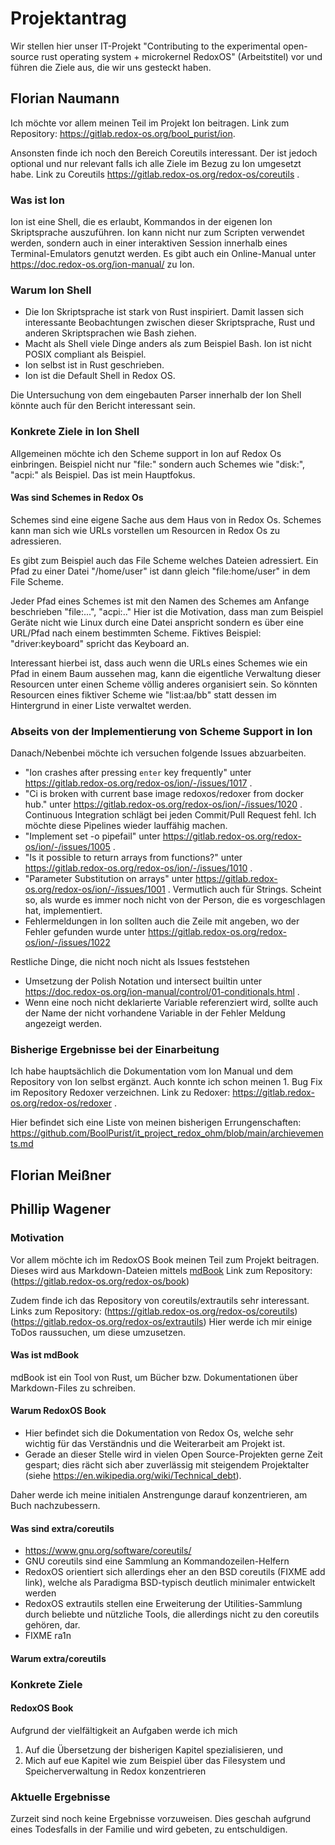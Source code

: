 # Projektantrag
Wir stellen hier unser IT-Projekt "Contributing to the experimental open-source rust operating system + microkernel RedoxOS" (Arbeitstitel) vor und führen die Ziele aus, die wir uns gesteckt haben.

## Florian Naumann

Ich möchte vor allem meinen Teil im Projekt Ion beitragen. 
Link zum Repository: https://gitlab.redox-os.org/bool_purist/ion.

Ansonsten finde ich noch den Bereich Coreutils interessant.
Der ist jedoch optional und nur relevant falls ich alle Ziele im Bezug zu Ion umgesetzt habe. 
Link zu Coreutils https://gitlab.redox-os.org/redox-os/coreutils .

### Was ist Ion 

Ion ist eine Shell, die es erlaubt, Kommandos in der eigenen Ion Skriptsprache auszuführen.
Ion kann nicht nur zum Scripten verwendet werden, sondern 
auch in einer interaktiven Session innerhalb eines Terminal-Emulators genutzt werden.
Es gibt auch ein Online-Manual unter https://doc.redox-os.org/ion-manual/ zu Ion.

### Warum Ion Shell

- Die Ion Skriptsprache ist stark von Rust inspiriert. 
  Damit lassen sich interessante Beobachtungen zwischen dieser Skriptsprache, Rust und anderen Skriptsprachen wie Bash ziehen.
- Macht als Shell viele Dinge anders als zum Beispiel Bash. Ion ist nicht POSIX compliant als Beispiel.
- Ion selbst ist in Rust geschrieben.
- Ion ist die Default Shell in Redox OS.

Die Untersuchung von dem eingebauten Parser innerhalb der Ion Shell könnte 
auch für den Bericht interessant sein.

### Konkrete Ziele in Ion Shell

Allgemeinen möchte ich den  Scheme support in Ion auf Redox Os einbringen. 
Beispiel nicht nur "file:" sondern auch Schemes wie "disk:", "acpi:" als Beispiel.
Das ist mein Hauptfokus. 

#### Was sind Schemes in Redox Os

Schemes sind eine eigene Sache aus dem Haus von in Redox Os.
Schemes kann man sich wie URLs vorstellen um Resourcen in Redox Os zu adressieren.

Es gibt zum Beispiel auch das File Scheme welches Dateien adressiert.
Ein Pfad zu einer Datei "/home/user" ist dann gleich "file:home/user" in dem File Scheme.

Jeder Pfad eines Schemes ist mit den Namen des Schemes am Anfange beschrieben "file:...", "acpi:.."
Hier ist die Motivation, dass man zum Beispiel Geräte nicht wie Linux durch eine Datei anspricht 
sondern es über eine URL/Pfad nach einem bestimmten Scheme. Fiktives Beispiel: "driver:keyboard" spricht das 
Keyboard an. 

Interessant hierbei ist, dass auch wenn die URLs eines Schemes wie ein Pfad in einem Baum aussehen mag, 
kann die eigentliche Verwaltung dieser Resourcen unter einen Scheme völlig anderes organisiert sein.
So könnten Resourcen eines fiktiver Scheme wie "list:aa/bb" statt dessen im Hintergrund in einer Liste verwaltet werden.

### Abseits von der Implementierung von Scheme Support in Ion

Danach/Nebenbei möchte ich versuchen folgende Issues abzuarbeiten.

- "Ion crashes after pressing `enter` key frequently" unter https://gitlab.redox-os.org/redox-os/ion/-/issues/1017 .
- "Ci is broken with current base image redoxos/redoxer from docker hub." unter https://gitlab.redox-os.org/redox-os/ion/-/issues/1020 .
  Continuous Integration schlägt bei jeden Commit/Pull Request fehl. Ich möchte diese Pipelines wieder lauffähig machen.
- "Implement set -o pipefail" unter https://gitlab.redox-os.org/redox-os/ion/-/issues/1005 .
- "Is it possible to return arrays from functions?" unter https://gitlab.redox-os.org/redox-os/ion/-/issues/1010 .
- "Parameter Substitution on arrays" unter https://gitlab.redox-os.org/redox-os/ion/-/issues/1001 .
  Vermutlich auch für Strings.
  Scheint so, als wurde es immer noch nicht von der Person, die es vorgeschlagen hat, implementiert. 
- Fehlermeldungen in Ion sollten auch die Zeile mit angeben, wo der Fehler gefunden wurde unter https://gitlab.redox-os.org/redox-os/ion/-/issues/1022

Restliche Dinge, die nicht noch nicht als Issues feststehen

- Umsetzung der Polish Notation und intersect builtin unter https://doc.redox-os.org/ion-manual/control/01-conditionals.html .
- Wenn eine noch nicht deklarierte Variable referenziert wird, 
  sollte auch der Name der nicht vorhandene Variable in der Fehler Meldung angezeigt werden.

### Bisherige Ergebnisse bei der Einarbeitung

Ich habe hauptsächlich die Dokumentation vom Ion Manual und dem Repository von Ion selbst ergänzt.
Auch konnte ich schon meinen 1. Bug Fix im Repository Redoxer verzeichnen.
Link zu Redoxer: https://gitlab.redox-os.org/redox-os/redoxer .

Hier befindet sich eine Liste von meinen bisherigen Errungenschaften: 
https://github.com/BoolPurist/it_project_redox_ohm/blob/main/archievements.md

## Florian Meißner

## Phillip Wagener

### Motivation
Vor allem möchte ich im RedoxOS Book meinen Teil zum Projekt beitragen. Dieses wird aus Markdown-Dateien mittels [mdBook](https://gitlab.redox-os.org/redox-os/mdBook)
Link zum Repository: (https://gitlab.redox-os.org/redox-os/book)


Zudem finde ich das Repository von coreutils/extrautils sehr interessant.
Links zum Repository: (https://gitlab.redox-os.org/redox-os/coreutils) (https://gitlab.redox-os.org/redox-os/extrautils)
Hier werde ich mir einige ToDos raussuchen, um diese umzusetzen.

#### Was ist mdBook

mdBook ist ein Tool von Rust, um Bücher bzw. Dokumentationen über Markdown-Files zu schreiben.

#### Warum RedoxOS Book

- Hier befindet sich die Dokumentation von Redox Os, welche sehr wichtig für das Verständnis und die Weiterarbeit am Projekt ist.
- Gerade an dieser Stelle wird in vielen Open Source-Projekten gerne Zeit gespart; dies rächt sich aber zuverlässig mit steigendem Projektalter (siehe https://en.wikipedia.org/wiki/Technical_debt).

Daher werde ich meine initialen Anstrengunge darauf konzentrieren, am Buch nachzubessern.

#### Was sind extra/coreutils
- https://www.gnu.org/software/coreutils/
- GNU coreutils sind eine Sammlung an Kommandozeilen-Helfern
- RedoxOS orientiert sich allerdings eher an den BSD coreutils (FIXME add link), welche als Paradigma BSD-typisch deutlich minimaler entwickelt werden
- RedoxOS extrautils stellen eine Erweiterung der Utilities-Sammlung durch beliebte und nützliche Tools, die allerdings nicht zu den coreutils gehören, dar.
- FIXME ra1n

#### Warum extra/coreutils

### Konkrete Ziele
#### RedoxOS Book

Aufgrund der vielfältigkeit an Aufgaben werde ich mich
1. Auf die Übersetzung der bisherigen Kapitel spezialisieren, und
2. Mich auf eue Kapitel wie zum Beispiel über das Filesystem und Speicherverwaltung in Redox konzentrieren

### Aktuelle Ergebnisse

Zurzeit sind noch keine Ergebnisse vorzuweisen. Dies geschah aufgrund eines Todesfalls in der Familie und wird gebeten, zu entschuldigen.

